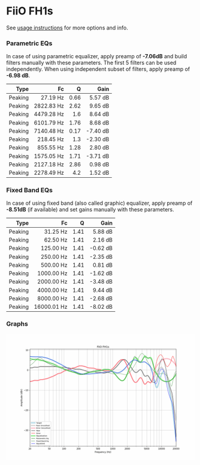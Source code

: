 # FiiO FH1s
See [usage instructions](https://github.com/jaakkopasanen/AutoEq#usage) for more options and info.

### Parametric EQs
In case of using parametric equalizer, apply preamp of **-7.06dB** and build filters manually
with these parameters. The first 5 filters can be used independently.
When using independent subset of filters, apply preamp of **-6.98 dB**.

| Type    | Fc         |    Q | Gain     |
|--------:|-----------:|-----:|---------:|
| Peaking | 27.19 Hz   | 0.66 | 5.57 dB  |
| Peaking | 2822.83 Hz | 2.62 | 9.65 dB  |
| Peaking | 4479.28 Hz | 1.6  | 8.64 dB  |
| Peaking | 6101.79 Hz | 1.76 | 8.68 dB  |
| Peaking | 7140.48 Hz | 0.17 | -7.40 dB |
| Peaking | 218.45 Hz  | 1.3  | -2.30 dB |
| Peaking | 855.55 Hz  | 1.28 | 2.80 dB  |
| Peaking | 1575.05 Hz | 1.71 | -3.71 dB |
| Peaking | 2127.18 Hz | 2.86 | 0.98 dB  |
| Peaking | 2278.49 Hz | 4.2  | 1.52 dB  |

### Fixed Band EQs
In case of using fixed band (also called graphic) equalizer, apply preamp of **-8.51dB**
(if available) and set gains manually with these parameters.

| Type    | Fc          |    Q | Gain     |
|--------:|------------:|-----:|---------:|
| Peaking | 31.25 Hz    | 1.41 | 5.88 dB  |
| Peaking | 62.50 Hz    | 1.41 | 2.16 dB  |
| Peaking | 125.00 Hz   | 1.41 | -0.62 dB |
| Peaking | 250.00 Hz   | 1.41 | -2.35 dB |
| Peaking | 500.00 Hz   | 1.41 | 0.81 dB  |
| Peaking | 1000.00 Hz  | 1.41 | -1.62 dB |
| Peaking | 2000.00 Hz  | 1.41 | -3.48 dB |
| Peaking | 4000.00 Hz  | 1.41 | 9.44 dB  |
| Peaking | 8000.00 Hz  | 1.41 | -2.68 dB |
| Peaking | 16000.01 Hz | 1.41 | -8.02 dB |

### Graphs
![](./FiiO%20FH1s.png)